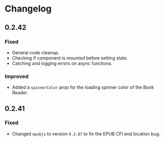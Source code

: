 # Changelog

## 0.2.42

### Fixed

- General code cleanup.
- Checking if component is mounted before setting state.
- Catching and logging errors on async functions.

### Improved

- Added a `spinnerColor` prop for the loading spinner color of the Book Reader.

## 0.2.41

### Fixed

- Changed `epubjs` to version `0.3.87` to fix the EPUB CFI end location bug.
